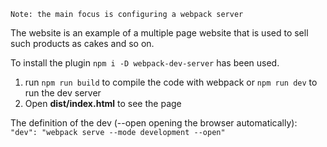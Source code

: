 `Note: the main focus is configuring a webpack server`

The website is an example of a multiple page website that is used to sell such products as cakes and so on.

To install the plugin `npm i -D webpack-dev-server` has been used.

1. run `npm run build` to compile the code with webpack or `npm run dev` to run the dev server
2. Open **dist/index.html** to see the page

The definition of the dev (--open opening the browser automatically):
`"dev": "webpack serve --mode development --open"`
